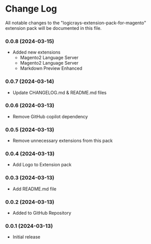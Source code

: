 # Change Log

All notable changes to the "logicrays-extension-pack-for-magento" extension pack will be documented in this file.

### 0.0.8 (2024-03-15)

- Added new extensions
  - Magento2 Language Server
  - Magento2 Language Server
  - Markdown Preview Enhanced

### 0.0.7 (2024-03-14)

- Update CHANGELOG.md & README.md files

### 0.0.6 (2024-03-13)

- Remove GitHub copilot dependency

### 0.0.5 (2024-03-13)

- Remove unnecessary extensions from this pack

### 0.0.4 (2024-03-13)

- Add Logo to Extension pack

### 0.0.3 (2024-03-13)

- Add README.md file

### 0.0.2 (2024-03-13)

- Added to  GitHub Repository

### 0.0.1 (2024-03-13)

- Initial release